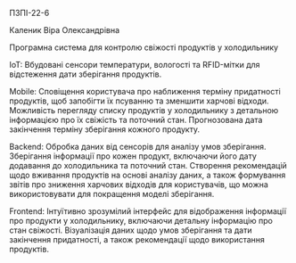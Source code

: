 ПЗПІ-22-6

Каленик Віра Олександрівна

Програмна система для контролю свіжості продуктів у холодильнику

IoT:
Вбудовані сенсори температури, вологості та RFID-мітки для відстеження дати зберігання продуктів.

Mobile:
Сповіщення користувача про наближення терміну придатності продуктів, щоб запобігти їх псуванню та зменшити харчові відходи. Можливість перегляду списку продуктів у холодильнику з детальною інформацією про їх свіжість та поточний стан. Прогнозована дата закінчення терміну зберігання кожного продукту.

Backend:
Обробка даних від сенсорів для аналізу умов зберігання. Зберігання інформації про кожен продукт, включаючи його дату додавання до холодильника та поточний стан. Створення рекомендацій щодо вживання продуктів на основі аналізу даних, а також формування звітів про зниження харчових відходів для користувачів, що можна використовувати для покращення моделі зберігання.

Frontend:
Інтуїтивно зрозумілий інтерфейс для відображення інформації про продукти у холодильнику, включаючи детальну інформацію про стан свіжості. Візуалізація даних щодо умов зберігання та дати закінчення придатності, а також рекомендації щодо використання продуктів.
